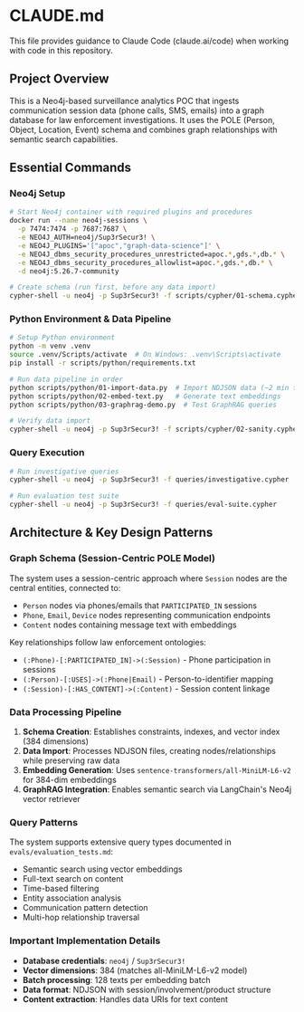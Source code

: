 # CLAUDE.md

This file provides guidance to Claude Code (claude.ai/code) when working with code in this repository.

## Project Overview

This is a Neo4j-based surveillance analytics POC that ingests communication session data (phone calls, SMS, emails) into a graph database for law enforcement investigations. It uses the POLE (Person, Object, Location, Event) schema and combines graph relationships with semantic search capabilities.

## Essential Commands

### Neo4j Setup
```bash
# Start Neo4j container with required plugins and procedures
docker run --name neo4j-sessions \
  -p 7474:7474 -p 7687:7687 \
  -e NEO4J_AUTH=neo4j/Sup3rSecur3! \
  -e NEO4J_PLUGINS='["apoc","graph-data-science"]' \
  -e NEO4J_dbms_security_procedures_unrestricted=apoc.*,gds.*,db.* \
  -e NEO4J_dbms_security_procedures_allowlist=apoc.*,gds.*,db.* \
  -d neo4j:5.26.7-community

# Create schema (run first, before any data import)
cypher-shell -u neo4j -p Sup3rSecur3! -f scripts/cypher/01-schema.cypher
```

### Python Environment & Data Pipeline
```bash
# Setup Python environment
python -m venv .venv
source .venv/Scripts/activate  # On Windows: .venv\Scripts\activate
pip install -r scripts/python/requirements.txt

# Run data pipeline in order
python scripts/python/01-import-data.py  # Import NDJSON data (~2 min for 200 sessions)
python scripts/python/02-embed-text.py   # Generate text embeddings
python scripts/python/03-graphrag-demo.py  # Test GraphRAG queries

# Verify data import
cypher-shell -u neo4j -p Sup3rSecur3! -f scripts/cypher/02-sanity.cypher
```

### Query Execution
```bash
# Run investigative queries
cypher-shell -u neo4j -p Sup3rSecur3! -f queries/investigative.cypher

# Run evaluation test suite
cypher-shell -u neo4j -p Sup3rSecur3! -f queries/eval-suite.cypher
```

## Architecture & Key Design Patterns

### Graph Schema (Session-Centric POLE Model)
The system uses a session-centric approach where `Session` nodes are the central entities, connected to:
- `Person` nodes via phones/emails that `PARTICIPATED_IN` sessions
- `Phone`, `Email`, `Device` nodes representing communication endpoints
- `Content` nodes containing message text with embeddings

Key relationships follow law enforcement ontologies:
- `(:Phone)-[:PARTICIPATED_IN]->(:Session)` - Phone participation in sessions
- `(:Person)-[:USES]->(:Phone|Email)` - Person-to-identifier mapping
- `(:Session)-[:HAS_CONTENT]->(:Content)` - Session content linkage

### Data Processing Pipeline
1. **Schema Creation**: Establishes constraints, indexes, and vector index (384 dimensions)
2. **Data Import**: Processes NDJSON files, creating nodes/relationships while preserving raw data
3. **Embedding Generation**: Uses `sentence-transformers/all-MiniLM-L6-v2` for 384-dim embeddings
4. **GraphRAG Integration**: Enables semantic search via LangChain's Neo4j vector retriever

### Query Patterns
The system supports extensive query types documented in `evals/evaluation_tests.md`:
- Semantic search using vector embeddings
- Full-text search on content
- Time-based filtering
- Entity association analysis
- Communication pattern detection
- Multi-hop relationship traversal

### Important Implementation Details
- **Database credentials**: `neo4j` / `Sup3rSecur3!`
- **Vector dimensions**: 384 (matches all-MiniLM-L6-v2 model)
- **Batch processing**: 128 texts per embedding batch
- **Data format**: NDJSON with session/involvement/product structure
- **Content extraction**: Handles data URIs for text content